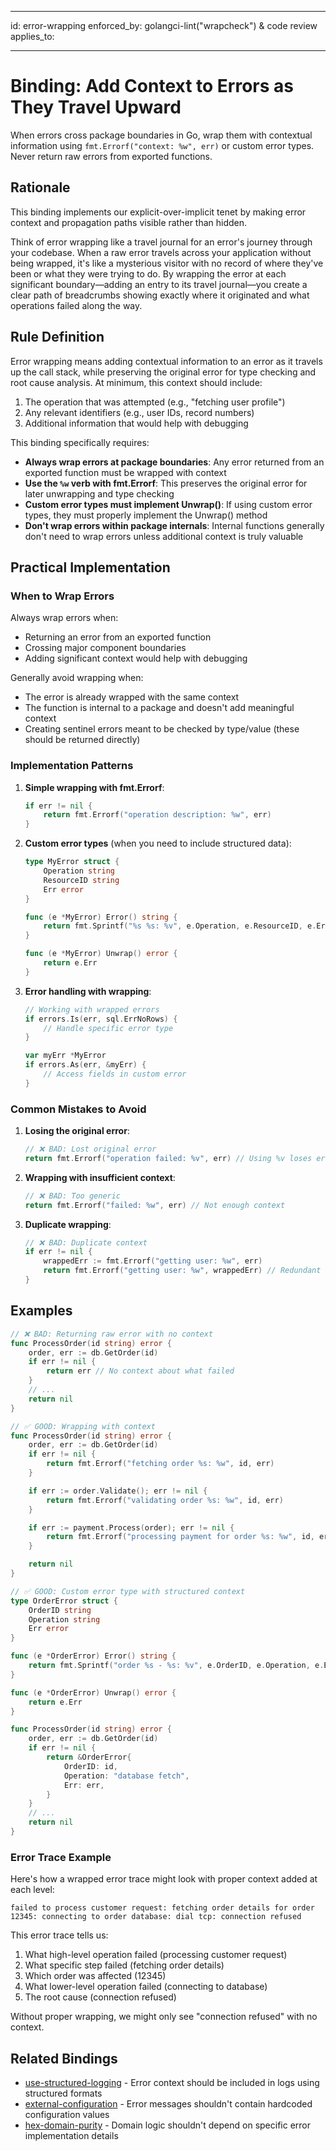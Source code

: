 ______________________________________________________________________

id: error-wrapping enforced_by: golangci-lint("wrapcheck") & code review applies_to:

______________________________________________________________________

# Binding: Add Context to Errors as They Travel Upward

When errors cross package boundaries in Go, wrap them with contextual information using
`fmt.Errorf("context: %w", err)` or custom error types. Never return raw errors from
exported functions.

## Rationale

This binding implements our explicit-over-implicit tenet by making error context and
propagation paths visible rather than hidden.

Think of error wrapping like a travel journal for an error's journey through your
codebase. When a raw error travels across your application without being wrapped, it's
like a mysterious visitor with no record of where they've been or what they were trying
to do. By wrapping the error at each significant boundary—adding an entry to its travel
journal—you create a clear path of breadcrumbs showing exactly where it originated and
what operations failed along the way.

## Rule Definition

Error wrapping means adding contextual information to an error as it travels up the call
stack, while preserving the original error for type checking and root cause analysis. At
minimum, this context should include:

1. The operation that was attempted (e.g., "fetching user profile")
1. Any relevant identifiers (e.g., user IDs, record numbers)
1. Additional information that would help with debugging

This binding specifically requires:

- **Always wrap errors at package boundaries**: Any error returned from an exported
  function must be wrapped with context
- **Use the `%w` verb with fmt.Errorf**: This preserves the original error for later
  unwrapping and type checking
- **Custom error types must implement Unwrap()**: If using custom error types, they must
  properly implement the Unwrap() method
- **Don't wrap errors within package internals**: Internal functions generally don't
  need to wrap errors unless additional context is truly valuable

## Practical Implementation

### When to Wrap Errors

Always wrap errors when:

- Returning an error from an exported function
- Crossing major component boundaries
- Adding significant context would help with debugging

Generally avoid wrapping when:

- The error is already wrapped with the same context
- The function is internal to a package and doesn't add meaningful context
- Creating sentinel errors meant to be checked by type/value (these should be returned
  directly)

### Implementation Patterns

1. **Simple wrapping with fmt.Errorf**:

   ```go
   if err != nil {
       return fmt.Errorf("operation description: %w", err)
   }
   ```

1. **Custom error types** (when you need to include structured data):

   ```go
   type MyError struct {
       Operation string
       ResourceID string
       Err error
   }

   func (e *MyError) Error() string {
       return fmt.Sprintf("%s %s: %v", e.Operation, e.ResourceID, e.Err)
   }

   func (e *MyError) Unwrap() error {
       return e.Err
   }
   ```

1. **Error handling with wrapping**:

   ```go
   // Working with wrapped errors
   if errors.Is(err, sql.ErrNoRows) {
       // Handle specific error type
   }

   var myErr *MyError
   if errors.As(err, &myErr) {
       // Access fields in custom error
   }
   ```

### Common Mistakes to Avoid

1. **Losing the original error**:

   ```go
   // ❌ BAD: Lost original error
   return fmt.Errorf("operation failed: %v", err) // Using %v loses error type
   ```

1. **Wrapping with insufficient context**:

   ```go
   // ❌ BAD: Too generic
   return fmt.Errorf("failed: %w", err) // Not enough context
   ```

1. **Duplicate wrapping**:

   ```go
   // ❌ BAD: Duplicate context
   if err != nil {
       wrappedErr := fmt.Errorf("getting user: %w", err)
       return fmt.Errorf("getting user: %w", wrappedErr) // Redundant
   }
   ```

## Examples

```go
// ❌ BAD: Returning raw error with no context
func ProcessOrder(id string) error {
    order, err := db.GetOrder(id)
    if err != nil {
        return err // No context about what failed
    }
    // ...
    return nil
}

// ✅ GOOD: Wrapping with context
func ProcessOrder(id string) error {
    order, err := db.GetOrder(id)
    if err != nil {
        return fmt.Errorf("fetching order %s: %w", id, err)
    }

    if err := order.Validate(); err != nil {
        return fmt.Errorf("validating order %s: %w", id, err)
    }

    if err := payment.Process(order); err != nil {
        return fmt.Errorf("processing payment for order %s: %w", id, err)
    }

    return nil
}

// ✅ GOOD: Custom error type with structured context
type OrderError struct {
    OrderID string
    Operation string
    Err error
}

func (e *OrderError) Error() string {
    return fmt.Sprintf("order %s - %s: %v", e.OrderID, e.Operation, e.Err)
}

func (e *OrderError) Unwrap() error {
    return e.Err
}

func ProcessOrder(id string) error {
    order, err := db.GetOrder(id)
    if err != nil {
        return &OrderError{
            OrderID: id,
            Operation: "database fetch",
            Err: err,
        }
    }
    // ...
    return nil
}
```

### Error Trace Example

Here's how a wrapped error trace might look with proper context added at each level:

```
failed to process customer request: fetching order details for order 12345: connecting to order database: dial tcp: connection refused
```

This error trace tells us:

1. What high-level operation failed (processing customer request)
1. What specific step failed (fetching order details)
1. Which order was affected (12345)
1. What lower-level operation failed (connecting to database)
1. The root cause (connection refused)

Without proper wrapping, we might only see "connection refused" with no context.

## Related Bindings

- [use-structured-logging](../../docs/bindings/core/use-structured-logging.md) - Error context should be
  included in logs using structured formats
- [external-configuration](../../docs/bindings/core/external-configuration.md) - Error messages shouldn't
  contain hardcoded configuration values
- [hex-domain-purity](../../docs/bindings/core/hex-domain-purity.md) - Domain logic shouldn't depend on
  specific error implementation details
